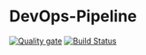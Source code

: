 # DevOps-Pipeline
[![Quality gate](http://54.92.154.189:9000/api/project_badges/quality_gate?project=Test-DevOps)](http://54.92.154.189:9000/dashboard?id=Test-DevOps)
[![Build Status](https://dev.azure.com/nicolasbrodriguez/DevOps%20pipelines%20-%20BAM/_apis/build/status/nikospina.DevOps-Pipeline?branchName=develop)](https://dev.azure.com/nicolasbrodriguez/DevOps%20pipelines%20-%20BAM/_build/latest?definitionId=7&branchName=develop)
